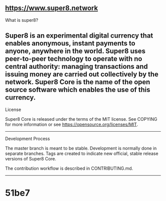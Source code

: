 https://www.super8.network
----------------------------------------------------------------------------------------------------------------------------------
What is super8?

Super8 is an experimental digital currency that enables anonymous, instant payments to anyone, anywhere in the world. Super8 uses peer-to-peer technology to operate with no central authority: managing transactions and issuing money are carried out collectively by the network. Super8 Core is the name of the open source software which enables the use of this currency.
---------------------------------------------------------------------------------------------------------------------------------

License

Super8 Core is released under the terms of the MIT license. See COPYING for more information or see https://opensource.org/licenses/MIT.

----------------------------------------------------------------------------------------------------------------------------------
Development Process

The master branch is meant to be stable. Development is normally done in separate branches. Tags are created to indicate new official, stable release versions of Super8 Core.

The contribution workflow is described in CONTRIBUTING.md.

------------------------------------------------------------------------------------------------------------------------------------
# 51be7
